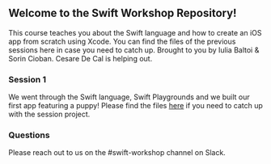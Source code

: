 ## Welcome to the Swift Workshop Repository! 

This course teaches you about the Swift language and how to create an iOS app from scratch using Xcode. You can find the files of the previous sessions here in case you need to catch up. Brought to you by Iulia Baltoi & Sorin Cioban. Cesare De Cal is helping out.

### Session 1

We went through the Swift language, Swift Playgrounds and we built our first app featuring a puppy! Please find the files [here](https://github.com/csr/swift-workshop/tree/master/Session%201) if you need to catch up with the session project.

### Questions

Please reach out to us on the #swift-workshop channel on Slack.
